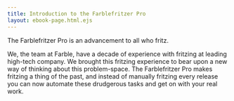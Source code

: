```yaml
---
title: Introduction to the Farblefritzer Pro
layout: ebook-page.html.ejs
---
```


The Farblefritzer Pro is an advancement to all who fritz.  

We, the team at Farble, have a decade of experience with fritzing at leading high-tech company.  We brought this fritzing experience to bear upon a new way of thinking about this problem-space.  The Farblefritzer Pro makes fritzing a thing of the past, and instead of manually fritzing every release you can now automate these drudgerous tasks and get on with your real work.


